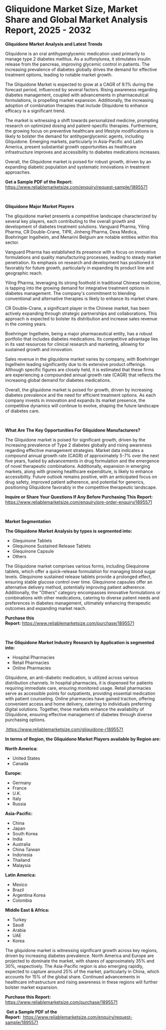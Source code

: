 <p><h1>Gliquidone Market Size, Market Share and Global Market Analysis Report, 2025 - 2032</h1></p><p><strong>Gliquidone Market Analysis and Latest Trends</strong></p>
<p><p>Gliquidone is an oral antihyperglycemic medication used primarily to manage type 2 diabetes mellitus. As a sulfonylurea, it stimulates insulin release from the pancreas, improving glycemic control in patients. The increasing prevalence of diabetes globally drives the demand for effective treatment options, leading to notable market growth.</p><p>The Gliquidone Market is expected to grow at a CAGR of 9.1% during the forecast period, influenced by several factors. Rising awareness regarding diabetes management, coupled with advancements in pharmaceutical formulations, is propelling market expansion. Additionally, the increasing adoption of combination therapies that include Gliquidone to enhance efficacy is a significant trend. </p><p>The market is witnessing a shift towards personalized medicine, prompting research on optimized dosing and patient-specific therapies. Furthermore, the growing focus on preventive healthcare and lifestyle modifications is likely to bolster the demand for antihyperglycemic agents, including Gliquidone. Emerging markets, particularly in Asia-Pacific and Latin America, present substantial growth opportunities as healthcare infrastructure improves and accessibility to diabetes medications increases. </p><p>Overall, the Gliquidone market is poised for robust growth, driven by an expanding diabetic population and systematic innovations in treatment approaches.</p></p>
<p><strong>Get a Sample PDF of the Report:&nbsp;</strong> <a href="https://www.reliablemarketsize.com/enquiry/request-sample/1895571?utm_campaign=2933&utm_medium=2&utm_source=Github&utm_content=ia&utm_term=19042025&utm_id=gliquidone">https://www.reliablemarketsize.com/enquiry/request-sample/1895571</a></p>
<p>&nbsp;</p>
<p><strong>Gliquidone Major Market Players</strong></p>
<p><p>The gliquidone market presents a competitive landscape characterized by several key players, each contributing to the overall growth and development of diabetes treatment solutions. Vanguard Pharma, Yiling Pharma, CR Double-Crane, TIPR, Jinheng Pharma, Dexa Medica, Boehringer Ingelheim, and Menarini Belgium are notable entities within this sector.</p><p>Vanguard Pharma has established its presence with a focus on innovative formulations and quality manufacturing processes, leading to steady market penetration. Its emphasis on research and development has positioned it favorably for future growth, particularly in expanding its product line and geographic reach.</p><p>Yiling Pharma, leveraging its strong foothold in traditional Chinese medicine, is tapping into the growing demand for integrative treatment options in diabetes management. The company's commitment to blending conventional and alternative therapies is likely to enhance its market share.</p><p>CR Double-Crane, a significant player in the Chinese market, has been actively expanding through strategic partnerships and collaborations. This approach is expected to bolster its distribution and increase sales revenue in the coming years.</p><p>Boehringer Ingelheim, being a major pharmaceutical entity, has a robust portfolio that includes diabetes medications. Its competitive advantage lies in its vast resources for clinical research and marketing, allowing for sustained growth and innovation.</p><p>Sales revenue in the gliquidone market varies by company, with Boehringer Ingelheim leading significantly due to its extensive product offerings. Although specific figures are closely held, it is estimated that these firms are experiencing a compounded annual growth rate (CAGR) that reflects the increasing global demand for diabetes medications.</p><p>Overall, the gliquidone market is poised for growth, driven by increasing diabetes prevalence and the need for efficient treatment options. As each company invests in innovation and expands its market presence, the competitive dynamics will continue to evolve, shaping the future landscape of diabetes care.</p></p>
<p>&nbsp;</p>
<p><strong>What Are The Key Opportunities For Gliquidone Manufacturers?</strong></p>
<p><p>The Gliquidone market is poised for significant growth, driven by the increasing prevalence of Type 2 diabetes globally and rising awareness regarding effective management strategies. Market data indicates a compound annual growth rate (CAGR) of approximately 5-7% over the next five years, fueled by advancements in drug formulation and the emergence of novel therapeutic combinations. Additionally, expansion in emerging markets, along with growing healthcare expenditure, is likely to enhance accessibility. Future outlook remains positive, with an anticipated focus on drug safety, improved patient adherence, and potential for generics, positioning Gliquidone favorably in the competitive therapeutic landscape.</p></p>
<p><strong>Inquire or Share Your Questions If Any Before Purchasing This Report:</strong> <a href="https://www.reliablemarketsize.com/enquiry/pre-order-enquiry/1895571?utm_campaign=2933&utm_medium=2&utm_source=Github&utm_content=ia&utm_term=19042025&utm_id=gliquidone">https://www.reliablemarketsize.com/enquiry/pre-order-enquiry/1895571</a></p>
<p>&nbsp;</p>
<p><strong>Market Segmentation</strong></p>
<p><strong>The Gliquidone Market Analysis by types is segmented into:</strong></p>
<p><ul><li>Glequinone Tablets</li><li>Glequinone Sustained Release Tablets</li><li>Glequinone Capsule</li><li>Others</li></ul></p>
<p><p>The Gliquidone market comprises various forms, including Glequinone tablets, which offer a quick-release formulation for managing blood sugar levels. Glequinone sustained release tablets provide a prolonged effect, ensuring stable glucose control over time. Glequinone capsules offer an alternative delivery method, potentially improving patient adherence. Additionally, the "Others" category encompasses innovative formulations or combinations with other medications, catering to diverse patient needs and preferences in diabetes management, ultimately enhancing therapeutic outcomes and expanding market reach.</p></p>
<p><strong>Purchase this Report:&nbsp;</strong><a href="https://www.reliablemarketsize.com/purchase/1895571?utm_campaign=2933&utm_medium=2&utm_source=Github&utm_content=ia&utm_term=19042025&utm_id=gliquidone">https://www.reliablemarketsize.com/purchase/1895571</a></p>
<p>&nbsp;</p>
<p><strong>The Gliquidone Market Industry Research by Application is segmented into:</strong></p>
<p><ul><li>Hospital Pharmacies</li><li>Retail Pharmacies</li><li>Online Pharmacies</li></ul></p>
<p><p>Gliquidone, an anti-diabetic medication, is utilized across various distribution channels. In hospital pharmacies, it is dispensed for patients requiring immediate care, ensuring monitored usage. Retail pharmacies serve as accessible points for outpatients, providing essential medication with patient counseling. Online pharmacies have gained traction, offering convenient access and home delivery, catering to individuals preferring digital solutions. Together, these markets enhance the availability of Gliquidone, ensuring effective management of diabetes through diverse purchasing options.</p></p>
<p><a href="https://www.reliablemarketsize.com/gliquidone-r1895571?utm_campaign=2933&utm_medium=2&utm_source=Github&utm_content=ia&utm_term=19042025&utm_id=gliquidone">&nbsp;https://www.reliablemarketsize.com/gliquidone-r1895571</a></p>
<p><strong>In terms of Region, the Gliquidone Market Players available by Region are:</strong></p>
<p>
    <p> <strong> North America: </strong>
        <ul>
            <li>United States</li>
            <li>Canada</li>
        </ul>
        </p> 
    <p> <strong> Europe: </strong>
        <ul>
            <li>Germany</li>
            <li>France</li>
            <li>U.K.</li>
            <li>Italy</li>
            <li>Russia</li>
        </ul>
        </p> 
    <p> <strong> Asia-Pacific: </strong>
        <ul>
            <li>China</li>
            <li>Japan</li>
            <li>South Korea</li>
            <li>India</li>
            <li>Australia</li>
            <li>China Taiwan</li>
            <li>Indonesia</li>
            <li>Thailand</li>
            <li>Malaysia</li>
        </ul>
        </p> 
    <p> <strong> Latin America: </strong>
        <ul>
            <li>Mexico</li>
            <li>Brazil</li>
            <li>Argentina Korea</li>
            <li>Colombia</li>
        </ul>
        </p> 
    <p> <strong> Middle East & Africa: </strong>
        <ul>
            <li>Turkey</li>
            <li>Saudi</li>
            <li>Arabia</li>
            <li>UAE</li>
            <li>Korea</li>
        </ul>
    </p>
    </p>
<p><p>The gliquidone market is witnessing significant growth across key regions, driven by increasing diabetes prevalence. North America and Europe are projected to dominate the market, with shares of approximately 35% and 30%, respectively. The Asia-Pacific region is also emerging rapidly, expected to capture around 25% of the market, particularly in China, which accounts for 15% of the global share. Continued advancements in healthcare infrastructure and rising awareness in these regions will further bolster market expansion.</p></p>
<p><strong>Purchase this Report: </strong><a href="https://www.reliablemarketsize.com/purchase/1895571?utm_campaign=2933&utm_medium=2&utm_source=Github&utm_content=ia&utm_term=19042025&utm_id=gliquidone">https://www.reliablemarketsize.com/purchase/1895571</a></p>
<p>&nbsp;<strong>Get a Sample PDF of the Report:&nbsp;&nbsp;</strong><a href="https://www.reliablemarketsize.com/enquiry/request-sample/1895571?utm_campaign=2933&utm_medium=2&utm_source=Github&utm_content=ia&utm_term=19042025&utm_id=gliquidone">https://www.reliablemarketsize.com/enquiry/request-sample/1895571</a></p>
<p><strong></strong></p>
<p><p></p><p></p><p></p></p>